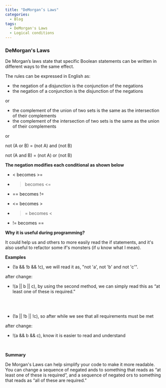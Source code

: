 ```yaml
---
title: "DeMorgan’s Laws"
categories:
  - Blog
tags:
  - DeMorgan's Laws
  - Logical conditions
---
```


### DeMorgan's Laws

De Morgan’s laws state that specific Boolean statements can be written in different ways to the same effect.

The rules can be expressed in English as:

* the negation of a disjunction is the conjunction of the negations
* the negation of a conjunction is the disjunction of the negations

or

* the complement of the union of two sets is the same as the intersection of their complements
* the complement of the intersection of two sets is the same as the union of their complements

or

not (A or B) = (not A) and (not B)

not (A and B) = (not A) or (not B)


**The negation modifies each conditional as shown below**

* < becomes >=

* > becomes <=

* == becomes !=

* <= becomes >

* >= becomes <

* != becomes ==


**Why it is useful during programming?**

It could help us and others to more easily read the if statements, and it's also useful to refactor some if's monsters (if u know what I mean).

**Examples**

* (!a && !b && !c), we will read it as, "not 'a', not 'b' and not 'c'".

after change: 

* !(a || b || c), by using the second method, we can simply read this as “at least one of these is required.”

<br/>
<br/>

* (!a || !b || !c), so after while we see that all requirements must be met

after change:

* !(a && b && c), know it is easier to read and understand

<br/>


**Summary**

De Morgan's Laws can help simplify your code to make it more readable. You can change a sequence of negated ands to something that reads as “at least one of these is required”, and a sequence of negated ors to something that reads as “all of these are required.”



